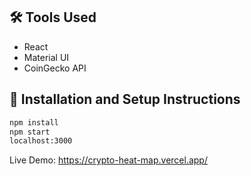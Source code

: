 ## 🛠 Tools Used

* React
* Material UI
* CoinGecko API


## 🚀 Installation and Setup Instructions

```sh
npm install
npm start
localhost:3000
```

Live Demo: https://crypto-heat-map.vercel.app/
